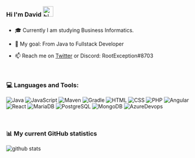 ### Hi I'm David <img src="https://user-images.githubusercontent.com/1303154/88677602-1635ba80-d120-11ea-84d8-d263ba5fc3c0.gif" width="28px" alt="hi">
###
- 🎓 Currently I am studying Business Informatics.

- 🥅 My goal: From Java to Fullstack Developer

- 📫 Reach me on [Twitter](https://twitter.com/RootException) or Discord: RootException#8703

&nbsp;
&nbsp;

### 💻 Languages and Tools:

![Java](https://img.shields.io/badge/java-%23ED8B00.svg?style=for-the-badge&logo=OpenJDK&logoColor=white) ![JavaScript](https://img.shields.io/badge/JavaScript-0?color=yellow&style=for-the-badge&logo=javascript&logoColor=white) ![Maven](https://img.shields.io/badge/Apache%20Maven-C71A36?style=for-the-badge&logo=Apache%20Maven&logoColor=white) ![Gradle](https://img.shields.io/badge/Gradle-02303A.svg?style=for-the-badge&logo=Gradle&logoColor=white) ![HTML](https://img.shields.io/badge/HTML-0?color=important&style=for-the-badge&logo=HTML5&logoColor=white) ![CSS](https://img.shields.io/badge/CSS-0?color=blue&style=for-the-badge&logo=CSS3&logoColor=white) ![PHP](https://img.shields.io/badge/PHP-0?color=lightgrey&style=for-the-badge&logo=PHP&logoColor=white) ![Angular](https://img.shields.io/badge/Angular-C71A36?style=for-the-badge&logo=angular&logoColor=white) ![React](https://img.shields.io/badge/react-%230095D5.svg?style=for-the-badge&logo=react&logoColor=white) ![MariaDB](https://img.shields.io/badge/MariaDB-003545?style=for-the-badge&logo=mariadb&logoColor=white) ![PostgreSQL](https://img.shields.io/badge/PostgreSQL-003545?style=for-the-badge&logo=postgresql&logoColor=white) ![MongoDB](https://img.shields.io/badge/MongoDB-%234ea94b.svg?style=for-the-badge&logo=mongodb&logoColor=white) ![AzureDevops](https://img.shields.io/badge/Azure%20DevOps-C71A36?color=blue&style=for-the-badge&logo=azuredevops&logoColor=white)

&nbsp;
&nbsp;

### 📊 My current GitHub statistics
![github stats](https://github-readme-stats.vercel.app/api?username=RootException&include_all_commits=true&custom_title=RootException&hide_title=true&hide_border=true&show_icons=true&theme=radical&count_private=true&bg_color=00000000&title_color=ffffff&text_color=b0a99f&icon_color=33a3f0)
